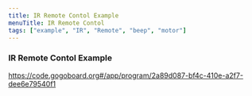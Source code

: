 ```yaml
---
title: IR Remote Contol Example
menuTitle: IR Remote Contol
tags: ["example", "IR", "Remote", "beep", "motor"]
---
```


### IR Remote Contol Example

https://code.gogoboard.org#/app/program/2a89d087-bf4c-410e-a2f7-dee6e79540f1